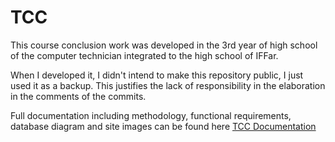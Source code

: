 # TCC

This course conclusion work was developed in the 3rd year of high school of the computer technician integrated to the high school of IFFar.

When I developed it, I didn't intend to make this repository public, I just used it as a backup. This justifies the lack of responsibility in the elaboration in the comments of the commits.

Full documentation including methodology, functional requirements, database diagram and site images can be found here [TCC Documentation](https://github.com/Jvbrates/TCC/blob/main/Documenta%C3%A7%C3%A3o%20TCC.docx.pdf)
